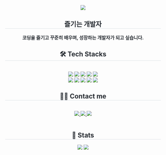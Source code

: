 <div align= "center">
    <img src="https://capsule-render.vercel.app/api?type=waving&color=0:96fbc4,100:f9f50d&height=180&text=Riveroad,%20Develop%20your%20road&animation=fadeIn&fontColor=ff9966&fontSize=50" />
</div>
<div align= "center"> 
    <h2 style="border-bottom: 1px solid #d8dee4; color: #282d33;"> 즐기는 개발자 </h2>  
    <div style="font-weight: 700; font-size: 15px; text-align: center; color: #282d33;"> 코딩을 즐기고 꾸준히 배우며, 성장하는 개발자가 되고 싶습니다. </div> 
</div>
<div align= "center">
    <h2 style="border-bottom: 1px solid #d8dee4; color: #282d33;"> 🛠️ Tech Stacks </h2> <br> 
    <div style="margin: 0 auto; text-align: center;" align= "center"> <img src="https://img.shields.io/badge/C-A8B9CC?style=for-the-badge&logo=C&logoColor=white">
          <img src="https://img.shields.io/badge/C++-00599C?style=for-the-badge&logo=C%2B%2B&logoColor=white">
          <img src="https://img.shields.io/badge/Java-007396?style=for-the-badge&logo=Java&logoColor=white">
          <img src="https://img.shields.io/badge/Javascript-F7DF1E?style=for-the-badge&logo=Javascript&logoColor=white">
          <img src="https://img.shields.io/badge/Python-3776AB?style=for-the-badge&logo=Python&logoColor=white">
          <br/><img src="https://img.shields.io/badge/Spring-6DB33F?style=for-the-badge&logo=Spring&logoColor=white">
          <img src="https://img.shields.io/badge/Spring Boot-6DB33F?style=for-the-badge&logo=Spring Boot&logoColor=white">
          <img src="https://img.shields.io/badge/HTML5-E34F26?style=for-the-badge&logo=HTML5&logoColor=white">
          <img src="https://img.shields.io/badge/MySQL-4479A1?style=for-the-badge&logo=MySQL&logoColor=white">
          <img src="https://img.shields.io/badge/Git-F05032?style=for-the-badge&logo=Git&logoColor=white">
          <br/></div>
</div>
<div align= "center">
    <h2 style="border-bottom: 1px solid #d8dee4; color: #282d33;"> 🧑‍💻 Contact me </h2> <br> 
        <div align= "center">
        <a href=mailto:kanggil0825@gmail.com> <img src="https://img.shields.io/badge/Gmail-EA4335?style=for-the-badge&logo=Gmail&logoColor=white&link=mailto:kanggil0825@gmail.com"> </a>
         <a href=https://riveroad-workspace.notion.site/Develop-Study-23a127c5895d80e49eeef35e66fb5b29?source=copy_link> <img src="https://img.shields.io/badge/Notion-000000?style=for-the-badge&logo=Notion&logoColor=white&link=https://riveroad-workspace.notion.site/Develop-Study-23a127c5895d80e49eeef35e66fb5b29?source=copy_link"> </a>
         <a href=https://www.instagram.com/riveroad_0825> <img src="https://img.shields.io/badge/Instagram-E4405F?style=for-the-badge&logo=Instagram&logoColor=white&link=https://www.instagram.com/riveroad_0825"> </a>
        </div>  <br> 
        <div align= "center">  </div> 
</div>
<div align= "center"> 
    <h2 style="border-bottom: 1px solid #d8dee4; color: #282d33;"> 🏅 Stats </h2>
    <div align= "center">
        <img src="https://github-readme-stats.vercel.app/api?username=RiveroadKim&bg_color=60,96fbc4,f9f586&title_color=ff9966&text_color=ff9966"
         />
        <img src="https://github-readme-stats.vercel.app/api/top-langs/?username=RiveroadKim&layout=compact&bg_color=60,96fbc4,f9f586&title_color=ff9966&text_color=ff9966"
        />
    </div> 
</div>
    
